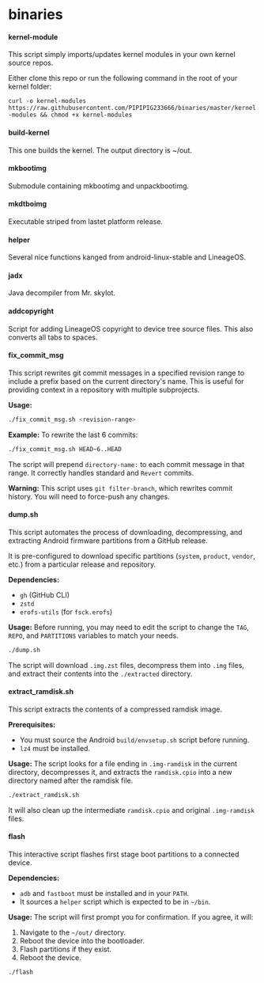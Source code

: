 # binaries

#### kernel-module
This script simply imports/updates kernel modules in your own kernel source repos.

Either clone this repo or run the following command in the root of your kernel folder:

`curl -o kernel-modules https://raw.githubusercontent.com/PIPIPIG233666/binaries/master/kernel-modules && chmod +x kernel-modules`

#### build-kernel
This one builds the kernel. The output directory is ~/out.
#### mkbootimg
Submodule containing mkbootimg and unpackbootimg.
#### mkdtboimg
Executable striped from lastet platform release.

#### helper
Several nice functions kanged from android-linux-stable and LineageOS.

#### jadx
Java decompiler from Mr. skylot.

#### addcopyright
Script for adding LineageOS copyright to device tree source files.
This also converts all tabs to spaces.

#### fix_commit_msg
This script rewrites git commit messages in a specified revision range to include a prefix based on the current directory's name. This is useful for providing context in a repository with multiple subprojects.

**Usage:**
```bash
./fix_commit_msg.sh <revision-range>
```

**Example:**
To rewrite the last 6 commits:
```bash
./fix_commit_msg.sh HEAD~6..HEAD
```

The script will prepend `directory-name:` to each commit message in that range. It correctly handles standard and `Revert` commits.

**Warning:** This script uses `git filter-branch`, which rewrites commit history. You will need to force-push any changes.

#### dump.sh
This script automates the process of downloading, decompressing, and extracting Android firmware partitions from a GitHub release.

It is pre-configured to download specific partitions (`system`, `product`, `vendor`, etc.) from a particular release and repository.

**Dependencies:**
- `gh` (GitHub CLI)
- `zstd`
- `erofs-utils` (for `fsck.erofs`)

**Usage:**
Before running, you may need to edit the script to change the `TAG`, `REPO`, and `PARTITIONS` variables to match your needs.

```bash
./dump.sh
```
The script will download `.img.zst` files, decompress them into `.img` files, and extract their contents into the `./extracted` directory.

#### extract_ramdisk.sh
This script extracts the contents of a compressed ramdisk image.

**Prerequisites:**
- You must source the Android `build/envsetup.sh` script before running.
- `lz4` must be installed.

**Usage:**
The script looks for a file ending in `.img-ramdisk` in the current directory, decompresses it, and extracts the `ramdisk.cpio` into a new directory named after the ramdisk file.

```bash
./extract_ramdisk.sh
```

It will also clean up the intermediate `ramdisk.cpio` and original `.img-ramdisk` files.

#### flash
This interactive script flashes first stage boot partitions to a connected device.

**Dependencies:**
- `adb` and `fastboot` must be installed and in your `PATH`.
- It sources a `helper` script which is expected to be in `~/bin`.

**Usage:**
The script will first prompt you for confirmation. If you agree, it will:
1.  Navigate to the `~/out/` directory.
2.  Reboot the device into the bootloader.
3.  Flash partitions if they exist.
4.  Reboot the device.

```bash
./flash
```


